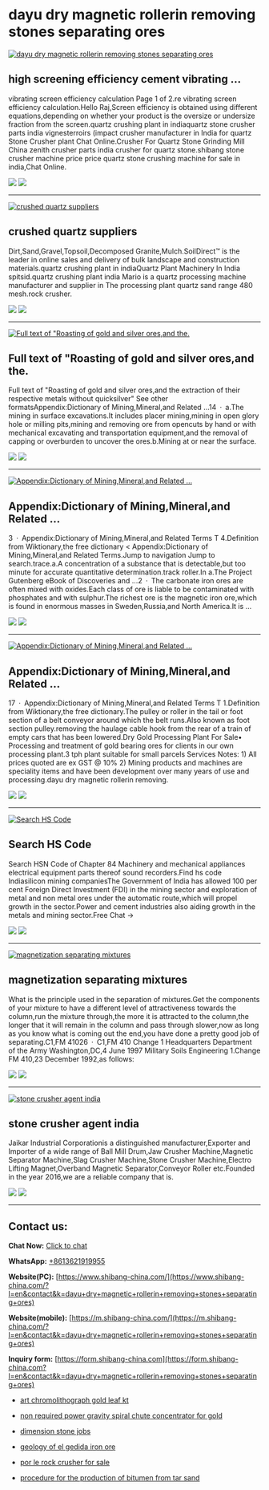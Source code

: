 # dayu dry magnetic rollerin removing stones separating ores

<a href="https://swt.shibang-china.com/?l=en&img&k=dayu+dry+magnetic+rollerin+removing+stones+separating+ores" target="_blank">![dayu dry magnetic rollerin removing stones separating ores](http://static.shibang-china.com/all-800x300/534.jpg)</a>

## high screening efficiency cement vibrating …
vibrating screen efficiency calculation Page 1 of 2.re vibrating screen efficiency calculation.Hello Raj,Screen efficiency is obtained using different equations,depending on whether your product is the oversize or undersize fraction from the screen.quartz crushing plant in indiaquartz stone crusher parts india vignesterroirs (impact crusher manufacturer in India for quartz Stone Crusher plant Chat Online.Crusher For Quartz Stone Grinding Mill China zenith crusher parts india crusher for quartz stone.shibang stone crusher machine price price quartz stone crushing machine for sale in india,Chat Online.


<a href="https://whatsapp.shibangsoft.com/WhatsApp.php" target="_blank" title="WhatsApp">![](http://static.shibang-china.com/icon/whatsapp.png)</a> <a href="https://swt.shibang-china.com/?l=en&icon&k=dayu+dry+magnetic+rollerin+removing+stones+separating+ores" target="_blank">![](http://static.shibang-china.com/icon/chat-en.png)</a>

---

<a href="https://swt.shibang-china.com/?l=en&img&k=dayu+dry+magnetic+rollerin+removing+stones+separating+ores" target="_blank">![crushed quartz suppliers](http://static.shibang-china.com/all-800x300/384.jpg)</a>

## crushed quartz suppliers
Dirt,Sand,Gravel,Topsoil,Decomposed Granite,Mulch.SoilDirect™ is the leader in online sales and delivery of bulk landscape and construction materials.quartz crushing plant in indiaQuartz Plant Machinery In India spitsid.quartz crushing plant india Mario is a quartz processing machine manufacturer and supplier in The processing plant quartz sand range 480 mesh.rock crusher.


<a href="https://whatsapp.shibangsoft.com/WhatsApp.php" target="_blank" title="WhatsApp">![](http://static.shibang-china.com/icon/whatsapp.png)</a> <a href="https://swt.shibang-china.com/?l=en&icon&k=dayu+dry+magnetic+rollerin+removing+stones+separating+ores" target="_blank">![](http://static.shibang-china.com/icon/chat-en.png)</a>

---

<a href="https://swt.shibang-china.com/?l=en&img&k=dayu+dry+magnetic+rollerin+removing+stones+separating+ores" target="_blank">![Full text of &quot;Roasting of gold and silver ores,and the.](http://static.shibang-china.com/all-800x300/5.jpg)</a>

## Full text of &quot;Roasting of gold and silver ores,and the.
Full text of &quot;Roasting of gold and silver ores,and the extraction of their respective metals without quicksilver&quot; See other formatsAppendix:Dictionary of Mining,Mineral,and Related …14&ensp;&#0183;&ensp;a.The mining in surface excavations.It includes placer mining,mining in open glory hole or milling pits,mining and removing ore from opencuts by hand or with mechanical excavating and transportation equipment,and the removal of capping or overburden to uncover the ores.b.Mining at or near the surface.


<a href="https://whatsapp.shibangsoft.com/WhatsApp.php" target="_blank" title="WhatsApp">![](http://static.shibang-china.com/icon/whatsapp.png)</a> <a href="https://swt.shibang-china.com/?l=en&icon&k=dayu+dry+magnetic+rollerin+removing+stones+separating+ores" target="_blank">![](http://static.shibang-china.com/icon/chat-en.png)</a>

---

<a href="https://swt.shibang-china.com/?l=en&img&k=dayu+dry+magnetic+rollerin+removing+stones+separating+ores" target="_blank">![Appendix:Dictionary of Mining,Mineral,and Related …](http://static.shibang-china.com/all-800x300/97.jpg)</a>

## Appendix:Dictionary of Mining,Mineral,and Related …
3&ensp;&#0183;&ensp;Appendix:Dictionary of Mining,Mineral,and Related Terms T 4.Definition from Wiktionary,the free dictionary &lt; Appendix:Dictionary of Mining,Mineral,and Related Terms.Jump to navigation Jump to search.trace.a.A concentration of a substance that is detectable,but too minute for accurate quantitative determination.track roller.In a.The Project Gutenberg eBook of Discoveries and …2&ensp;&#0183;&ensp;The carbonate iron ores are often mixed with oxides.Each class of ore is liable to be contaminated with phosphates and with sulphur.The richest ore is the magnetic iron ore,which is found in enormous masses in Sweden,Russia,and North America.It is …


<a href="https://whatsapp.shibangsoft.com/WhatsApp.php" target="_blank" title="WhatsApp">![](http://static.shibang-china.com/icon/whatsapp.png)</a> <a href="https://swt.shibang-china.com/?l=en&icon&k=dayu+dry+magnetic+rollerin+removing+stones+separating+ores" target="_blank">![](http://static.shibang-china.com/icon/chat-en.png)</a>

---

<a href="https://swt.shibang-china.com/?l=en&img&k=dayu+dry+magnetic+rollerin+removing+stones+separating+ores" target="_blank">![Appendix:Dictionary of Mining,Mineral,and Related …](http://static.shibang-china.com/all-800x300/596.jpg)</a>

## Appendix:Dictionary of Mining,Mineral,and Related …
17&ensp;&#0183;&ensp;Appendix:Dictionary of Mining,Mineral,and Related Terms T 1.Definition from Wiktionary,the free dictionary.The pulley or roller in the tail or foot section of a belt conveyor around which the belt runs.Also known as foot section pulley.removing the haulage cable hook from the rear of a train of empty cars that has been lowered.Dry Gold Processing Plant For Sale• Processing and treatment of gold bearing ores for clients in our own processing plant.3 tph plant suitable for small parcels Services Notes: 1) All prices quoted are ex GST @ 10% 2) Mining products and machines are speciality items and have been development over many years of use and processing.dayu dry magnetic rollerin removing.


<a href="https://whatsapp.shibangsoft.com/WhatsApp.php" target="_blank" title="WhatsApp">![](http://static.shibang-china.com/icon/whatsapp.png)</a> <a href="https://swt.shibang-china.com/?l=en&icon&k=dayu+dry+magnetic+rollerin+removing+stones+separating+ores" target="_blank">![](http://static.shibang-china.com/icon/chat-en.png)</a>

---

<a href="https://swt.shibang-china.com/?l=en&img&k=dayu+dry+magnetic+rollerin+removing+stones+separating+ores" target="_blank">![Search HS Code](http://static.shibang-china.com/all-800x300/1327.jpg)</a>

## Search HS Code
Search HSN Code of Chapter 84 Machinery and mechanical appliances electrical equipment parts thereof sound recorders.Find hs code Indiasilicon mining companiesThe Government of India has allowed 100 per cent Foreign Direct Investment (FDI) in the mining sector and exploration of metal and non metal ores under the automatic route,which will propel growth in the sector.Power and cement industries also aiding growth in the metals and mining sector.Free Chat →


<a href="https://whatsapp.shibangsoft.com/WhatsApp.php" target="_blank" title="WhatsApp">![](http://static.shibang-china.com/icon/whatsapp.png)</a> <a href="https://swt.shibang-china.com/?l=en&icon&k=dayu+dry+magnetic+rollerin+removing+stones+separating+ores" target="_blank">![](http://static.shibang-china.com/icon/chat-en.png)</a>

---

<a href="https://swt.shibang-china.com/?l=en&img&k=dayu+dry+magnetic+rollerin+removing+stones+separating+ores" target="_blank">![magnetization separating mixtures](http://static.shibang-china.com/all-800x300/129.jpg)</a>

## magnetization separating mixtures
What is the principle used in the separation of mixtures.Get the components of your mixture to have a different level of attractiveness towards the column,run the mixture through,the more it is attracted to the column,the longer that it will remain in the column and pass through slower,now as long as you know what is coming out the end,you have done a pretty good job of separating.C1,FM 41026&ensp;&#0183;&ensp;C1,FM 410 Change 1 Headquarters Department of the Army Washington,DC,4 June 1997 Military Soils Engineering 1.Change FM 410,23 December 1992,as follows:


<a href="https://whatsapp.shibangsoft.com/WhatsApp.php" target="_blank" title="WhatsApp">![](http://static.shibang-china.com/icon/whatsapp.png)</a> <a href="https://swt.shibang-china.com/?l=en&icon&k=dayu+dry+magnetic+rollerin+removing+stones+separating+ores" target="_blank">![](http://static.shibang-china.com/icon/chat-en.png)</a>

---

<a href="https://swt.shibang-china.com/?l=en&img&k=dayu+dry+magnetic+rollerin+removing+stones+separating+ores" target="_blank">![stone crusher agent india](http://static.shibang-china.com/all-800x300/924.jpg)</a>

## stone crusher agent india
Jaikar Industrial Corporationis a distinguished manufacturer,Exporter and Importer of a wide range of Ball Mill Drum,Jaw Crusher Machine,Magnetic Separator Machine,Slag Crusher Machine,Stone Crusher Machine,Electro Lifting Magnet,Overband Magnetic Separator,Conveyor Roller etc.Founded in the year 2016,we are a reliable company that is.

<a href="https://whatsapp.shibangsoft.com/WhatsApp.php" target="_blank" title="WhatsApp">![](http://static.shibang-china.com/icon/whatsapp.png)</a> <a href="https://swt.shibang-china.com/?l=en&icon&k=dayu+dry+magnetic+rollerin+removing+stones+separating+ores" target="_blank">![](http://static.shibang-china.com/icon/chat-en.png)</a>

---
## Contact us:

**Chat Now:** [Click to chat](https://swt.shibang-china.com?l=en&contact&k=dayu+dry+magnetic+rollerin+removing+stones+separating+ores)

**WhatsApp:**  [+8613621919955](https://whatsapp.shibangsoft.com/WhatsApp.php)

**Website(PC):** [https://www.shibang-china.com/](https://www.shibang-china.com/?l=en&contact&k=dayu+dry+magnetic+rollerin+removing+stones+separating+ores)

**Website(mobile):** [https://m.shibang-china.com/](https://m.shibang-china.com/?l=en&contact&k=dayu+dry+magnetic+rollerin+removing+stones+separating+ores)

**Inquiry form:** [https://form.shibang-china.com](https://form.shibang-china.com?l=en&contact&k=dayu+dry+magnetic+rollerin+removing+stones+separating+ores)

* [art chromolithograph gold leaf kt](../135/art%20chromolithograph%20gold%20leaf%20kt.md)

* [non required power gravity spiral chute concentrator for gold](../134/non%20required%20power%20gravity%20spiral%20chute%20concentrator%20for%20gold.md)

* [dimension stone jobs](../139/dimension%20stone%20jobs.md)

* [geology of el gedida iron ore](../135/geology%20of%20el%20gedida%20iron%20ore.md)

* [por le rock crusher for sale](../133/por%20le%20rock%20crusher%20for%20sale.md)

* [procedure for the production of bitumen from tar sand](../129/procedure%20for%20the%20production%20of%20bitumen%20from%20tar%20sand.md)